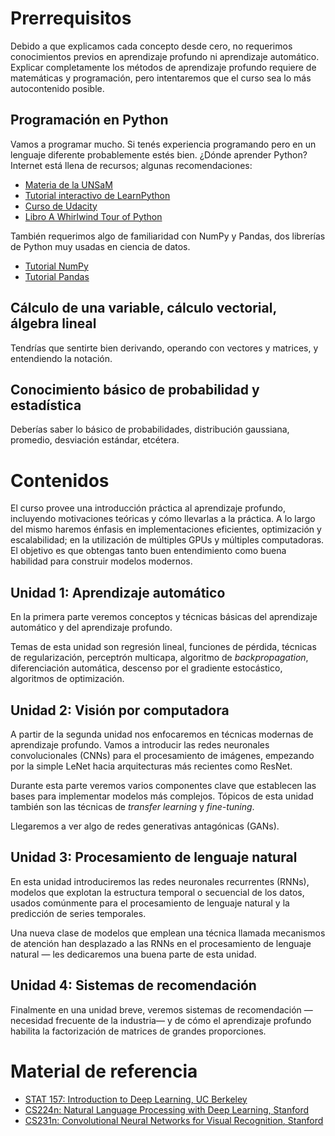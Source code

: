 Prerrequisitos
==============

Debido a que explicamos cada concepto desde cero, no requerimos conocimientos previos en aprendizaje profundo
ni aprendizaje automático. Explicar completamente los métodos de aprendizaje profundo requiere de matemáticas y
programación, pero intentaremos que el curso sea lo más autocontenido posible.

Programación en Python
----------------------
Vamos a programar mucho. Si tenés experiencia programando pero en un lenguaje diferente probablemente estés bien.
¿Dónde aprender Python? Internet está llena de recursos; algunas recomendaciones:

* [Materia de la UNSaM](https://github.com/python-unsam/Programacion_en_Python_UNSAM)
* [Tutorial interactivo de LearnPython](https://www.learnpython.org)
* [Curso de Udacity](https://www.udacity.com/course/introduction-to-python--ud1110)
* [Libro A Whirlwind Tour of Python](https://jakevdp.github.io/WhirlwindTourOfPython)

También requerimos algo de familiaridad con NumPy y Pandas, dos librerías de Python muy usadas en ciencia de datos.

* [Tutorial NumPy](http://cs231n.github.io/python-numpy-tutorial)
* [Tutorial Pandas](https://matiasbattocchia.github.io/datitos/Pandas-parte-1.html)

Cálculo de una variable, cálculo vectorial, álgebra lineal
----------------------------------------------------------
Tendrías que sentirte bien derivando, operando con vectores y matrices, y entendiendo la notación.

Conocimiento básico de probabilidad y estadística
-------------------------------------------------
Deberías saber lo básico de probabilidades, distribución gaussiana, promedio, desviación estándar, etcétera.

Contenidos
==========

El curso provee una introducción práctica al aprendizaje profundo, incluyendo motivaciones
teóricas y cómo llevarlas a la práctica. A lo largo del mismo haremos énfasis en implementaciones eficientes,
optimización y escalabilidad; en la utilización de múltiples GPUs y múltiples computadoras.
El objetivo es que obtengas tanto buen entendimiento como buena habilidad para construir
modelos modernos.

Unidad 1: Aprendizaje automático
--------------------------------

En la primera parte veremos conceptos y técnicas básicas del aprendizaje automático y del aprendizaje profundo.

Temas de esta unidad son regresión lineal, funciones de pérdida, técnicas de regularización, perceptrón multicapa,
algoritmo de _backpropagation_, diferenciación automática, descenso por el gradiente estocástico, algoritmos
de optimización.

Unidad 2: Visión por computadora
--------------------------------

A partir de la segunda unidad nos enfocaremos en técnicas modernas de aprendizaje profundo. Vamos a introducir
las redes neuronales convolucionales (CNNs) para el procesamiento de imágenes, empezando por la simple LeNet hacia
arquitecturas más recientes como ResNet.

Durante esta parte veremos varios componentes clave que establecen las bases para implementar modelos más complejos.
Tópicos de esta unidad también son las técnicas de _transfer learning_ y _fine-tuning_.

Llegaremos a ver algo de redes generativas antagónicas (GANs).

Unidad 3: Procesamiento de lenguaje natural
-------------------------------------------

En esta unidad introduciremos las redes neuronales recurrentes (RNNs), modelos que explotan la estructura temporal o
secuencial de los datos, usados comúnmente para el procesamiento de lenguaje natural y la predicción de series temporales.

Una nueva clase de modelos que emplean una técnica llamada mecanismos de atención han desplazado a las RNNs en el
procesamiento de lenguaje natural — les dedicaremos una buena parte de esta unidad.

Unidad 4: Sistemas de recomendación
-----------------------------------

Finalmente en una unidad breve, veremos sistemas de recomendación —necesidad frecuente de la industria— y de cómo el aprendizaje profundo
habilita la factorización de matrices de grandes proporciones.


Material de referencia
======================

* [STAT 157: Introduction to Deep Learning, UC Berkeley](https://courses.d2l.ai/berkeley-stat-157/index.html)
* [CS224n: Natural Language Processing with Deep Learning, Stanford](http://cs224n.stanford.edu/)
* [CS231n: Convolutional Neural Networks for Visual Recognition, Stanford](http://cs231n.stanford.edu/)
